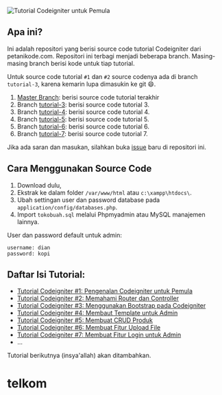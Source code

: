 ![Tutorial Codeigniter untuk Pemula](https://www.petanikode.com/img/ci/db/add-success.png)

## Apa ini?

Ini adalah repositori yang berisi source code tutorial Codeigniter
dari petanikode.com. Repositori ini terbagi menjadi beberapa branch.
Masing-masing branch berisi kode untuk tiap tutorial.

Untuk source code tutorial `#1` dan `#2` source codenya ada di branch `tutorial-3`,
karena kemarin lupa dimasukin ke git :smile:.

1. [Master Branch](https://github.com/petanikode/tutorial-codeigniter/tree/master): berisi source code tutorial terakhir
2. Branch [tutorial-3](https://github.com/petanikode/tutorial-codeigniter/tree/tutorial-3): berisi source code tutorial 3.
3. Branch [tutorial-4](https://github.com/petanikode/tutorial-codeigniter/tree/tutorial-4): berisi source code tutorial 4.
4. Branch [tutorial-5](https://github.com/petanikode/tutorial-codeigniter/tree/tutorial-5): berisi source code tutorial 5.
4. Branch [tutorial-6](https://github.com/petanikode/tutorial-codeigniter/tree/tutorial-6): berisi source code tutorial 6.
4. Branch [tutorial-7](https://github.com/petanikode/tutorial-codeigniter/tree/tutorial-7): berisi source code tutorial 7.

Jika ada saran dan masukan, silahkan buka [issue](https://github.com/petanikode/tutorial-codeigniter/issues) baru di repositori ini.

## Cara Menggunakan Source Code

1. Download dulu,
2. Ekstrak ke dalam folder `/var/www/html` atau `c:\xampp\htdocs\`.
3. Ubah settingan user dan password database pada `application/config/databases.php`.
4. Import `tokobuah.sql` melalui Phpmyadmin atau MySQL manajemen lainnya.

User dan password default untuk admin:

```
username: dian
password: kopi
```

## Daftar Isi Tutorial:

- [Tutorial Codeigniter #1: Pengenalan Codeigniter untuk Pemula](https://www.petanikode.com/codeigniter-pemula/)
- [Tutorial Codeigniter #2: Memahami Router dan Controller](https://www.petanikode.com/codeigniter-mvc/)
- [Tutorial Codeigniter #3: Menggunakan Bootstrap pada Codeigniter](https://www.petanikode.com/codeigniter-bootstrap/)
- [Tutorial Codeigniter #4: Membaut Template untuk Admin](https://www.petanikode.com/codeigniter-template/)
- [Tutorial Codeigniter #5: Membuat CRUD Produk](https://www.petanikode.com/codeigniter-database/)
- [Tutorial Codeigniter #6: Membuat Fitur Upload File](https://www.petanikode.com/codeigniter-upload/)
- [Tutorial Codeigniter #7: Membuat Fitur Login untuk Admin](https://www.petanikode.com/codeigniter-login/)
- ...

Tutorial berikutnya (insya'allah) akan ditambahkan.
# telkom
